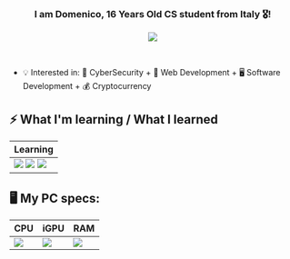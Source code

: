 ### <div align="center" width="200">I am Domenico, 16 Years Old CS student from Italy 🎖️!

<p align="center">
    <a href="mailto:domenicoavinodeveloper@gmail.com">
        <img src="https://img.shields.io/badge/gmail-%23ff4343.svg?&style=for-the-badge&logo=gmail&logoColor=white" />
    </a>
</p>
  
<br>

- 💡 Interested in: 🔐 CyberSecurity + 📴 Web Development + 🖥️ Software Development + 💰 Cryptocurrency
 

## ⚡ What I'm learning / What I learned

<table>
    <thead>
        <tr>
            <th>Learning</th>
        </tr>
    </thead>
    <tbody>
            <td>
                <img src="https://img.shields.io/badge/HTML5-E34F26?style=for-the-badge&logo=html5&logoColor=white" />
                <img src="https://img.shields.io/badge/CSS3-1572B6?style=for-the-badge&logo=css3&logoColor=white" /> 
                <img src="https://img.shields.io/badge/JavaScript-F7DF1E?style=for-the-badge&logo=javascript&logoColor=black" />
            </td>
        </tr>
    </tbody>
</table>

## 🖥️ My PC specs:

<table>
    <thead>
        <tr>
            <th>CPU</th>
            <th>iGPU</th>
            <th>RAM</th>
        </tr>
    </thead>
    <tbody>
        <td>
            <img src="https://img.shields.io/badge/Intel-Core_i3_6100-0071C5?style=for-the-badge&logo=intel&logoColor=white" />
        </td>
        <td>
            <img src="https://img.shields.io/badge/Intel-UHD%20630-0071C5?style=for-the-badge&logo=intel&logoColor=white" />
        </td>
        <td>
            <img src="https://img.shields.io/badge/CORSAIR-8x2%20(16GB)%203600Mhz-999999?style=for-the-badge&logo=corsair&logoColor=black" />
        </td>
        </tr>
        </thead>
        </tbody>
        </table>
